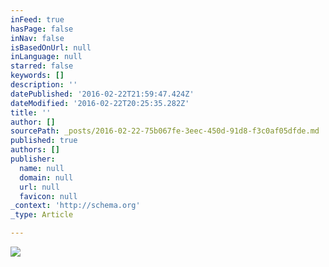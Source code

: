 ```yaml
---
inFeed: true
hasPage: false
inNav: false
isBasedOnUrl: null
inLanguage: null
starred: false
keywords: []
description: ''
datePublished: '2016-02-22T21:59:47.424Z'
dateModified: '2016-02-22T20:25:35.282Z'
title: ''
author: []
sourcePath: _posts/2016-02-22-75b067fe-3eec-450d-91d8-f3c0af05dfde.md
published: true
authors: []
publisher:
  name: null
  domain: null
  url: null
  favicon: null
_context: 'http://schema.org'
_type: Article

---
```

![](https://the-grid-user-content.s3-us-west-2.amazonaws.com/40380e27-118d-4a73-b761-fc2af2e94fbb.jpg)